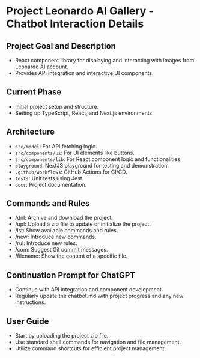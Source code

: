 # Project Leonardo AI Gallery - Chatbot Interaction Details

## Project Goal and Description
- React component library for displaying and interacting with images from Leonardo AI account.
- Provides API integration and interactive UI components.

## Current Phase
- Initial project setup and structure.
- Setting up TypeScript, React, and Next.js environments.

## Architecture
- `src/model`: For API fetching logic.
- `src/components/ui`: For UI elements like buttons.
- `src/components/lib`: For React component logic and functionalities.
- `playground`: NextJS playground for testing and demonstration.
- `.github/workflows`: GitHub Actions for CI/CD.
- `tests`: Unit tests using Jest.
- `docs`: Project documentation.

## Commands and Rules
- /dnl: Archive and download the project.
- /upl: Upload a zip file to update or initialize the project.
- /lst: Show available commands and rules.
- /new: Introduce new commands.
- /rul: Introduce new rules.
- /com: Suggest Git commit messages.
- /filename: Show the content of a specific file.

## Continuation Prompt for ChatGPT
- Continue with API integration and component development.
- Regularly update the chatbot.md with project progress and any new instructions.

## User Guide
- Start by uploading the project zip file.
- Use standard shell commands for navigation and file management.
- Utilize command shortcuts for efficient project management.
